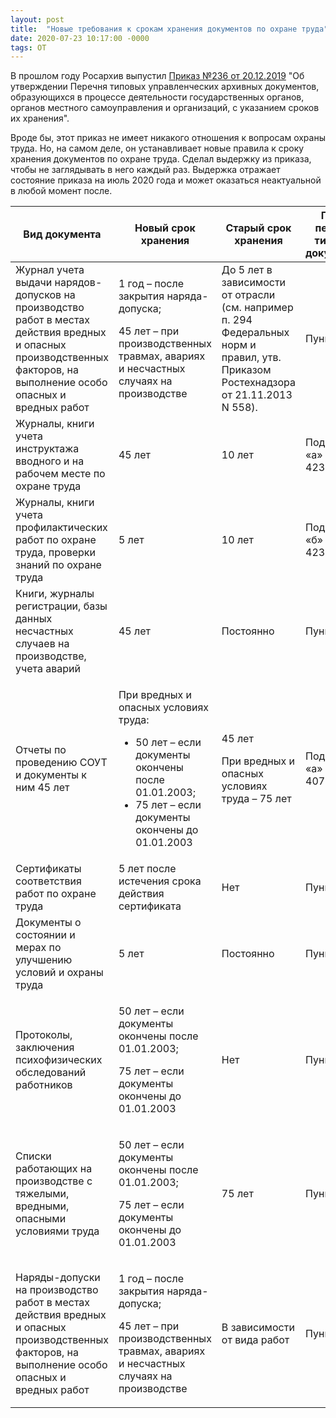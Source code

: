 ```yaml
---
layout: post
title:  "Новые требования к срокам хранения документов по охране труда"
date: 2020-07-23 10:17:00 -0000
tags: ОТ
---
```


В прошлом году Росархив выпустил [Приказ №236 от 20.12.2019](http://www.consultant.ru/document/cons_doc_LAW_345020/) "Об утверждении Перечня типовых управленческих архивных документов, образующихся в процессе деятельности государственных органов, органов местного самоуправления и организаций, с указанием сроков их хранения".

Вроде бы, этот приказ не имеет никакого отношения к вопросам охраны труда. Но, на самом деле, он устанавливает новые правила к сроку хранения документов по охране труда. Сделал выдержку из приказа, чтобы не заглядывать в него каждый раз. Выдержка отражает состояние приказа на июль 2020 года и может оказаться неактуальной в любой момент после.

<table>
<thead>

<tr>
<th>Вид документа</th><th>Новый срок хранения</th><th>Старый срок хранения</th><th>Пункт перечня типовых документов</th>
</tr>

</thead>
<tbody>
<tr>
<td>Журнал учета выдачи нарядов-допусков на производство работ в местах действия вредных и опасных производственных факторов, на выполнение особо опасных и вредных работ</td>
<td><p>1 год – после закрытия наряда-допуска;</p><p>45 лет – при производственных травмах, авариях и несчастных случаях на производстве</p></td>
<td>До 5 лет в зависимости от отрасли (см. например п. 294 Федеральных норм и правил, утв. Приказом Ростехнадзора от 21.11.2013 N 558).</td>
<td>Пункт 416</td>
</tr>

<tr>
<td>Журналы, книги учета инструктажа вводного и на рабочем месте по охране труда</td>
<td>45 лет</td>
<td>10 лет</td>
<td>Подпункт «а» пункта 423</td>
</tr>

<tr>
<td>Журналы, книги учета профилактических работ по охране труда, проверки знаний по охране труда</td>
<td>5 лет</td>
<td>10 лет</td>
<td>Подпункт «б» пункта 423</td>
</tr>

<tr>
<td> Книги, журналы регистрации, базы данных несчастных случаев на производстве, учета аварий</td>
<td>45 лет</td>
<td>Постоянно</td>
<td>Пункт 424</td>
</tr>

<tr>
<td>Отчеты по проведению СОУТ и документы к ним	45 лет</td>
<td><p>При вредных и опасных условиях труда:</p><ul><li>50 лет – если документы окончены после 01.01.2003;</li><li>75 лет – если документы окончены до 01.01.2003</li></td>
<td><p>45 лет</p><p>При вредных и опасных условиях труда – 75 лет</p></td>
<td>Подпункт «а» пункта 407</td>
</tr>

<tr>
<td>Сертификаты соответствия работ по охране труда</td>
<td>5 лет после истечения срока действия сертификата</td>
<td>Нет</td>
<td>Пункт 408</td>
</tr>

<tr>
<td>Документы о состоянии и мерах по улучшению условий и охраны труда</td>
<td>5 лет</td>
<td>Постоянно</td>
<td>Пункт 409</td>
</tr>

<tr>
<td>Протоколы, заключения психофизических обследований работников</td>
<td><p>50 лет – если документы окончены после 01.01.2003;</p><p>75 лет – если документы окончены до 01.01.2003</p></td>
<td>Нет</td>
<td>Пункт 413</td>
</tr>

<tr>
<td>Списки работающих на производстве с тяжелыми, вредными, опасными условиями труда</td>
<td><p>50 лет – если документы окончены после 01.01.2003;</p><p>75 лет – если документы окончены до 01.01.2003</p></td>
<td>75 лет</td>
<td>Пункт 414</td>
</tr>

<tr>
<td>Наряды-допуски на производство работ в местах действия вредных и опасных производственных факторов, на выполнение особо опасных и вредных работ</td>
<td><p>1 год – после закрытия наряда-допуска;</p><p>45 лет – при производственных травмах, авариях и несчастных случаях на производстве</p></td>
<td>В зависимости от вида работ</td>
<td>Пункт 415</td>
</tr>

</tbody>
</table>

